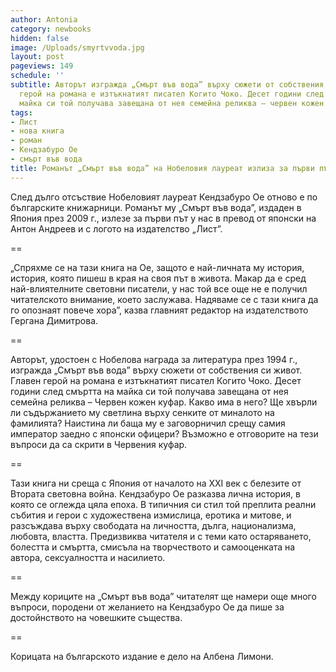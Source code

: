 ```yaml
---
author: Antonia
category: newbooks
hidden: false
image: /Uploads/smyrtvvoda.jpg
layout: post
pageviews: 149
schedule: ''
subtitle: Авторът изгражда „Смърт във вода” върху сюжети от собствения си живот. Главен
  герой на романа е изтъкнатият писател Когито Чоко. Десет години след смъртта на
  майка си той получава завещана от нея семейна реликва – червен кожен куфар
tags:
- Лист
- нова книга
- роман
- Кендзабуро Ое
- смърт във вода
title: Романът „Смърт във вода” на Нобеловия лауреат излиза за първи път в България
---
```


След дълго отсъствие Нобеловият лауреат Кендзабуро Ое отново е по българските книжарници. Романът му „Смърт във вода”, издаден в Япония през 2009 г., излезе за първи път у нас в превод от японски на Антон Андреев и с логото на издателство „Лист”.

\==

„Спряхме се на тази книга на Ое, защото е най-личната му история, история, която пишеш в края на своя път в живота. Макар да е сред най-влиятелните световни писатели, у нас той все още не е получил читателското внимание, което заслужава. Надяваме се с тази книга да го опознаят повече хора”, казва главният редактор на издателството Гергана Димитрова.

\==

Авторът, удостоен с Нобелова награда за литература през 1994 г., изгражда „Смърт във вода” върху сюжети от собствения си живот. Главен герой на романа е изтъкнатият писател Когито Чоко. Десет години след смъртта на майка си той получава завещана от нея семейна реликва – Червен кожен куфар. Какво има в него? Ще хвърли ли съдържанието му светлина върху сенките от миналото на фамилията? Наистина ли баща му е заговорничил срещу самия император заедно с японски офицери? Възможно е отговорите на тези въпроси да са скрити в Червения куфар.

\==

Тази книга ни среща с Япония от началото на ХХI век с белезите от Втората световна война. Кендзабуро Ое разказва лична история, в която се оглежда цяла епоха. В типичния си стил той преплита реални събития и герои с художествена измислица, еротика и митове, и разсъждава върху свободата на личността, дълга, национализма, любовта, властта. Предизвиква читателя и с теми като остаряването, болестта и смъртта, смисъла на творчеството и самооценката на автора, сексуалността и насилието. 

\==

Между кориците на „Смърт във вода” читателят ще намери още много въпроси, породени от желанието на Кендзабуро Ое да пише за достойнството на човешките същества.

\==

Корицата на българското издание е дело на Албена Лимони.